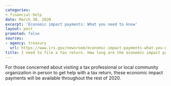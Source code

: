 ```yaml
---
categories:
- financial-help
date: March 30, 2020
excerpt: 'Economic impact payments: What you need to know'
layout: post
promoted: false
sources:
- agency: treasury
  url: https://www.irs.gov/newsroom/economic-impact-payments-what-you-need-to-know
title: I need to file a tax return. How long are the economic impact payments available?
---
```


For those concerned about visiting a tax professional or local community organization in person to get help with a tax return, these economic impact payments will be available throughout the rest of 2020.

